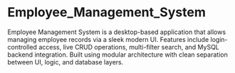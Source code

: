 # Employee_Management_System
Employee Management System is a desktop-based application that allows managing employee records via a sleek modern UI. Features include login-controlled access, live CRUD operations, multi-filter search, and MySQL backend integration. Built using modular architecture with clean separation between UI, logic, and database layers. 
